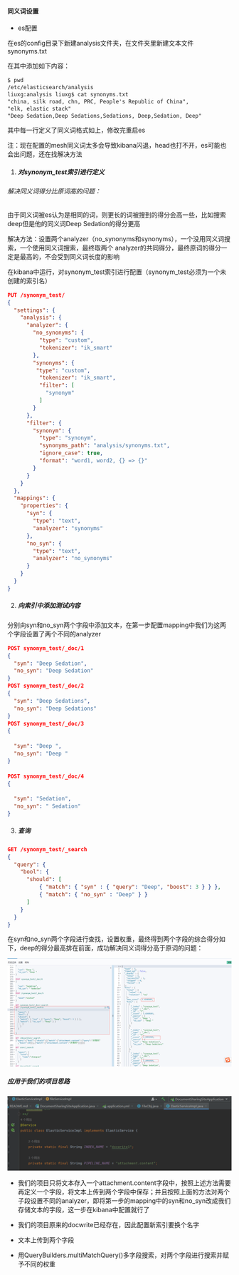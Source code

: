 #### 同义词设置

* es配置

在es的config目录下新建analysis文件夹，在文件夹里新建文本文件synonyms.txt

在其中添加如下内容：

```
$ pwd
/etc/elasticsearch/analysis
liuxg:analysis liuxg$ cat synonyms.txt 
"china, silk road, chn, PRC, People's Republic of China",
"elk, elastic stack"
"Deep Sedation,Deep Sedations,Sedations, Deep,Sedation, Deep"
```

其中每一行定义了同义词格式如上，修改完重启es

注：现在配置的mesh同义词太多会导致kibana闪退，head也打不开，es可能也会出问题，还在找解决方法

1. ##### 对synonym_test索引进行定义

###### 解决同义词得分比原词高的问题：

由于同义词被es认为是相同的词，则更长的词被搜到的得分会高一些，比如搜索deep但是他的同义词Deep Sedation的得分更高

解决方法：设置两个analyzer（no_synonyms和synonyms），一个没用同义词搜索，一个使用同义词搜索，最终取两个 analyzer的共同得分，最终原词的得分一定是最高的，不会受到同义词长度的影响

在kibana中运行，对synonym_test索引进行配置（synonym_test必须为一个未创建的索引名）

```json
PUT /synonym_test/
{
  "settings": {
    "analysis": {
      "analyzer": {
        "no_synonyms": {
          "type": "custom",
          "tokenizer": "ik_smart"
        },
        "synonyms": {
         "type": "custom",
          "tokenizer": "ik_smart",
          "filter": [
            "synonym"
          ]
        }
      },
      "filter": {
        "synonym": {
          "type": "synonym",
          "synonyms_path": "analysis/synonyms.txt",
          "ignore_case": true,
		  "format": "word1, word2, {} => {}"
        }
      }
    }
  },
  "mappings": {
    "properties": {
      "syn": {
        "type": "text",
        "analyzer": "synonyms"
      },
      "no_syn": {
        "type": "text",
        "analyzer": "no_synonyms"
      }
    }
  }
}
```

2. ##### 向索引中添加测试内容

分别向syn和no_syn两个字段中添加文本，在第一步配置mapping中我们为这两个字段设置了两个不同的analyzer

```json
POST synonym_test/_doc/1
{
  "syn": "Deep Sedation",
  "no_syn": "Deep Sedation"
}
POST synonym_test/_doc/2
{
  "syn": "Deep Sedations",
  "no_syn": "Deep Sedations"
}
POST synonym_test/_doc/3
{
  
  "syn": "Deep ",
  "no_syn": "Deep "
}

POST synonym_test/_doc/4
{

  "syn": "Sedation",
  "no_syn": " Sedation"
}
```

3. ##### 查询

```json
GET /synonym_test/_search
{
  "query": {
    "bool": {
      "should": [
          { "match": { "syn" : { "query": "Deep", "boost": 3 } } },
          { "match": { "no_syn" : "Deep" } }
      ]
    }
  }
}
```

在syn和no_syn两个字段进行查找，设置权重，最终得到两个字段的综合得分如下，deep的得分最高排在前面，成功解决同义词得分高于原词的问题：

![image-20230309143630289](image/image-20230309143630289.png)



##### 应用于我们的项目思路

![image-20230309144850551](image/image-20230309144850551.png)

* 我们的项目只将文本存入一个attachment.content字段中，按照上述方法需要再定义一个字段，将文本上传到两个字段中保存；并且按照上面的方法对两个子段设置不同的analyzer，即将第一步的mapping中的syn和no_syn改成我们存储文本的字段，这一步在kibana中配置就行了

* 我们的项目原来的docwrite已经存在，因此配置新索引要换个名字

* 文本上传到两个字段
* 用QueryBuilders.multiMatchQuery()多字段搜索，对两个字段进行搜索并赋予不同的权重

 



